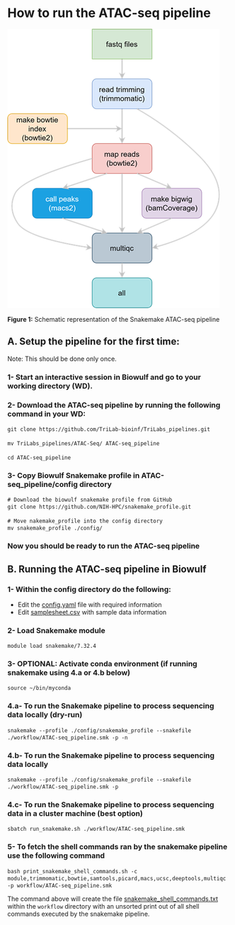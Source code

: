 # How to run the ATAC-seq pipeline 

![](ATAC-seq.png)

**Figure 1:** Schematic representation of the Snakemake ATAC-seq pipeline

## A. Setup the pipeline for the first time:

Note: This should be done only once.

### 1- Start an interactive session in Biowulf and go to your working directory (WD). 

### 2- Download the ATAC-seq pipeline by running the  following command in your WD:
```
git clone https://github.com/TriLab-bioinf/TriLabs_pipelines.git

mv TriLabs_pipelines/ATAC-Seq/ ATAC-seq_pipeline

cd ATAC-seq_pipeline
```

### 3- Copy Biowulf Snakemake profile in ATAC-seq_pipeline/config directory
```
# Download the biowulf snakemake profile from GitHub
git clone https://github.com/NIH-HPC/snakemake_profile.git

# Move nakemake_profile into the config directory
mv snakemake_profile ./config/
```

### Now you should be ready to run the ATAC-seq pipeline 

## B. Running the ATAC-seq pipeline in Biowulf

### 1- Within the config directory do the following:

- Edit the [config.yaml](config/config.yaml) file with required information
- Edit [samplesheet.csv](config/samplesheet.csv) with sample data information

### 2- Load Snakemake module
```
module load snakemake/7.32.4
```

### 3- OPTIONAL: Activate conda environment (if running snakemake using 4.a or 4.b below)
```
source ~/bin/myconda
```

### 4.a- To run the Snakemake pipeline to process sequencing data locally (dry-run)
```
snakemake --profile ./config/snakemake_profile --snakefile ./workflow/ATAC-seq_pipeline.smk -p -n
```

### 4.b- To run the Snakemake pipeline to process sequencing data locally
```
snakemake --profile ./config/snakemake_profile --snakefile ./workflow/ATAC-seq_pipeline.smk -p
```

### 4.c- To run the Snakemake pipeline to process sequencing data in a cluster machine (best option)
```
sbatch run_snakemake.sh ./workflow/ATAC-seq_pipeline.smk
```

### 5- To fetch the shell commands ran by the snakemake pipeline use the following command
```
bash print_snakemake_shell_commands.sh -c module,trimmomatic,bowtie,samtools,picard,macs,ucsc,deeptools,multiqc -p workflow/ATAC-seq_pipeline.smk
```
The command above will create the file [snakemake_shell_commands.txt](workflow/snakemake_shell_commands.txt) within the `workflow` directory with an unsorted print out of all shell commands executed by the snakemake pipeline. 

 
